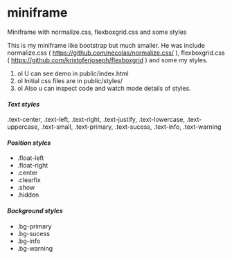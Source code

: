 # miniframe
Miniframe with normalize.css, flexboxgrid.css and some styles

This is my miniframe like bootstrap but much smaller.
He was include normalize.css ( https://github.com/necolas/normalize.css/ ),
flexboxgrid.css ( https://github.com/kristoferjoseph/flexboxgrid )
and some my styles.

1. ol U can see demo in public/index.html
2. ol Initial css files are in public/styles/
3. ol Also u can inspect code and watch mode details of styles.


#### <i>Text styles</i>
.text-center, .text-left, .text-right, .text-justify, .text-lowercase,
.text-uppercase, .text-small, .text-primary, .text-sucess, .text-info, .text-warning

#### <i>Position styles</i>
* .float-left
* .float-right
* .center
* .clearfix
* .show
* .hidden

#### <i>Background styles</i>
* .bg-primary
* .bg-sucess
* .bg-info
* .bg-warning
